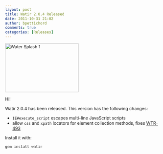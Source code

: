 ```yaml
---
layout: post
title: Watir 2.0.4 Released
date: 2011-10-31 21:02
author: bpettichord
comments: true
categories: [Releases]
---
```

<a href="http://www.flickr.com/photos/slinky2000/410507015/" title="Water Splash 1 by slinky2000, on Flickr"><img src="http://farm1.static.flickr.com/124/410507015_0e5f85604b_m.jpg" width="240" height="160" alt="Water Splash 1"></a>

Hi!

Watir 2.0.4 has been released. This version has the following changes:
* <code>IE#execute_script</code> escapes multi-line JavaScript scripts
* allow <code>css</code> and <code>xpath</code> locators for element collection methods, fixes <a href="http://jira.openqa.org/browse/WTR-493">WTR-493</a>

Install it with:

<code>gem install watir</code>
